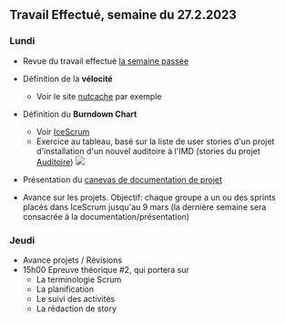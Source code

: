 ## Travail Effectué, semaine du 27.2.2023

### Lundi

- Revue du travail effectué [la semaine passée](Semaine5.md)
- Définition de la **vélocité**
  - Voir le site [nutcache](https://www.nutcache.com/fr/blog/la-velocite-agile-definition-calcul-et-bonne-utilisation/) par exemple

- Définition du **Burndown Chart**

  - Voir [IceScrum](https://www.icescrum.com/documentation/indicators-and-reporting/?utm_source=tool&utm_medium=link&utm_campaign=icescrum)
  - Exercice au tableau, basé sur la liste de user stories d'un projet d'installation d'un nouvel auditoire à l'IMD (stories du projet [Auditoire](https://cloud.icescrum.com/p/AUDITOIRE/#/backlog/backlog))
  ![](../Mat%C3%A9riel/planification%20initiale.jpg)

- Présentation du [canevas de documentation de projet](../Mat%C3%A9riel/m-proj-rapport.dotx)

- Avance sur les projets. Objectif: chaque groupe a un ou des sprints placés dans IceScrum jusqu'au 9 mars (la dernière semaine sera consacrée à la documentation/présentation)

### Jeudi

- Avance projets / Révisions
- 15h00 Epreuve théorique #2, qui portera sur
  - La terminologie Scrum
  - La planification
  - Le suivi des activités
  - La rédaction de story